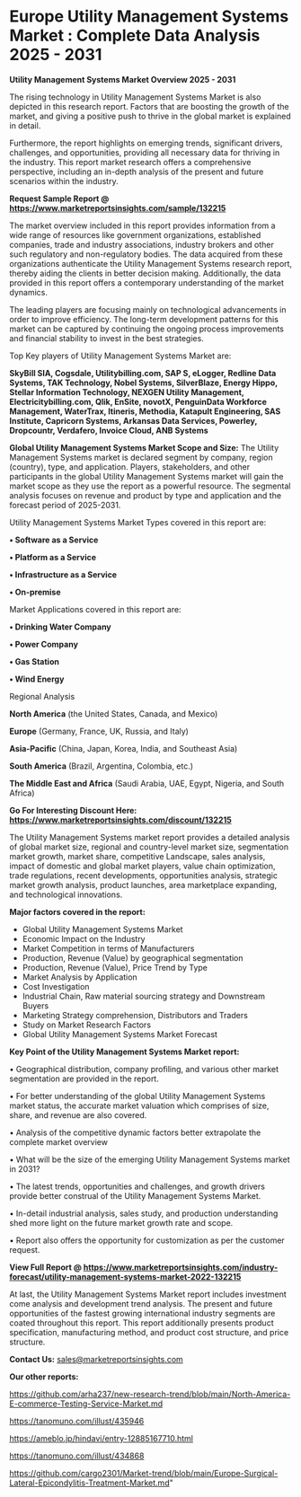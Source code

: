 # Europe Utility Management Systems Market : Complete Data Analysis 2025 - 2031

<Strong> Utility Management Systems Market Overview 2025 - 2031</strong>

The rising technology in Utility Management Systems Market is also depicted in this research report. Factors that are boosting the growth of the market, and giving a positive push to thrive in the global market is explained in detail.

Furthermore, the report highlights on emerging trends, significant drivers, challenges, and opportunities, providing all necessary data for thriving in the industry. This report market research offers a comprehensive perspective, including an in-depth analysis of the present and future scenarios within the industry.

<strong>Request Sample Report @ <a href=https://www.marketreportsinsights.com/sample/132215>https://www.marketreportsinsights.com/sample/132215</a></strong>

The market overview included in this report provides information from a wide range of resources like government organizations, established companies, trade and industry associations, industry brokers and other such regulatory and non-regulatory bodies. The data acquired from these organizations authenticate the Utility Management Systems research report, thereby aiding the clients in better decision making. Additionally, the data provided in this report offers a contemporary understanding of the market dynamics.

The leading players are focusing mainly on technological advancements in order to improve efficiency. The long-term development patterns for this market can be captured by continuing the ongoing process improvements and financial stability to invest in the best strategies.

Top Key players of Utility Management Systems Market are:

<strong>SkyBill SIA, Cogsdale, Utilitybilling.com, SAP S, eLogger, Redline Data Systems, TAK Technology, Nobel Systems, SilverBlaze, Energy Hippo, Stellar Information Technology, NEXGEN Utility Management, Electricitybilling.com, Qlik, EnSite, novotX, PenguinData Workforce Management, WaterTrax, Itineris, Methodia, Katapult Engineering, SAS Institute, Capricorn Systems, Arkansas Data Services, Powerley, Dropcountr, Verdafero, Invoice Cloud, ANB Systems</strong>

<strong><b>Global Utility Management Systems Market Scope and Size:</b></strong>
The Utility Management Systems market is declared segment by company, region (country), type, and application. Players, stakeholders, and other participants in the global Utility Management Systems market will gain the market scope as they use the report as a powerful resource. The segmental analysis focuses on revenue and product by type and application and the forecast period of 2025-2031.

Utility Management Systems Market Types covered in this report are:

<strong>• Software as a Service

• Platform as a Service

• Infrastructure as a Service

• On-premise</strong>

Market Applications covered in this report are:

<strong>• Drinking Water Company

• Power Company

• Gas Station

• Wind Energy</strong> 

Regional Analysis

<strong>North America</strong> (the United States, Canada, and Mexico)

<strong>Europe</strong> (Germany, France, UK, Russia, and Italy)

<strong>Asia-Pacific</strong> (China, Japan, Korea, India, and Southeast Asia)

<strong>South America</strong> (Brazil, Argentina, Colombia, etc.)

<strong>The Middle East and Africa</strong> (Saudi Arabia, UAE, Egypt, Nigeria, and South Africa)

<strong>Go For Interesting Discount Here: <a href=https://www.marketreportsinsights.com/discount/132215>https://www.marketreportsinsights.com/discount/132215</a></strong>

The Utility Management Systems market report provides a detailed analysis of global market size, regional and country-level market size, segmentation market growth, market share, competitive Landscape, sales analysis, impact of domestic and global market players, value chain optimization, trade regulations, recent developments, opportunities analysis, strategic market growth analysis, product launches, area marketplace expanding, and technological innovations.

<strong><b>Major factors covered in the report:</b></strong>
<ul>
  <li>Global Utility Management Systems Market </li>
  <li>Economic Impact on the Industry</li>
  <li>Market Competition in terms of Manufacturers</li>
  <li>Production, Revenue (Value) by geographical segmentation</li>
  <li>Production, Revenue (Value), Price Trend by Type</li>
  <li>Market Analysis by Application</li>
  <li>Cost Investigation</li>
  <li>Industrial Chain, Raw material sourcing strategy and Downstream Buyers</li>
  <li>Marketing Strategy comprehension, Distributors and Traders</li>
  <li>Study on Market Research Factors</li>
  <li>Global Utility Management Systems Market Forecast</li>
</ul>

<strong><b>Key Point of the Utility Management Systems Market report:</b></strong>

• Geographical distribution, company profiling, and various other market segmentation are provided in the report.

• For better understanding of the global Utility Management Systems market status, the accurate market valuation which comprises of size, share, and revenue are also covered.

• Analysis of the competitive dynamic factors better extrapolate the complete market overview

• What will be the size of the emerging Utility Management Systems market in 2031?

• The latest trends, opportunities and challenges, and growth drivers provide better construal of the Utility Management Systems Market.

• In-detail industrial analysis, sales study, and production understanding shed more light on the future market growth rate and scope.

• Report also offers the opportunity for customization as per the customer request.

<strong><b>View Full Report @ <a href=https://www.marketreportsinsights.com/industry-forecast/utility-management-systems-market-2022-132215>https://www.marketreportsinsights.com/industry-forecast/utility-management-systems-market-2022-132215</a></b></strong>


At last, the Utility Management Systems Market report includes investment come analysis and development trend analysis. The present and future opportunities of the fastest growing international industry segments are coated throughout this report. This report additionally presents product specification, manufacturing method, and product cost structure, and price structure.

<strong>Contact Us:</strong>
sales@marketreportsinsights.com

<strong>Our other reports:</strong>

<a href=https://github.com/arha237/new-research-trend/blob/main/North-America-E-commerce-Testing-Service-Market.md>https://github.com/arha237/new-research-trend/blob/main/North-America-E-commerce-Testing-Service-Market.md</a>

<a href=https://tanomuno.com/illust/435946>https://tanomuno.com/illust/435946</a>

<a href=https://ameblo.jp/hindavi/entry-12885167710.html>https://ameblo.jp/hindavi/entry-12885167710.html</a>

<a href=https://tanomuno.com/illust/434868>https://tanomuno.com/illust/434868</a>

<a href=https://github.com/cargo2301/Market-trend/blob/main/Europe-Surgical-Lateral-Epicondylitis-Treatment-Market.md>https://github.com/cargo2301/Market-trend/blob/main/Europe-Surgical-Lateral-Epicondylitis-Treatment-Market.md</a>"

